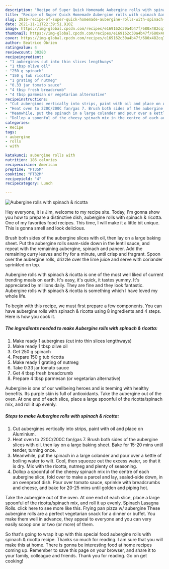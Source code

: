```yaml
---
description: "Recipe of Super Quick Homemade Aubergine rolls with spinach &amp;amp; ricotta"
title: "Recipe of Super Quick Homemade Aubergine rolls with spinach &amp;amp; ricotta"
slug: 2816-recipe-of-super-quick-homemade-aubergine-rolls-with-spinach-and-amp-ricotta
date: 2021-11-11T22:39:51.910Z
image: https://img-global.cpcdn.com/recipes/e169162c30a4b47f/680x482cq70/aubergine-rolls-with-spinach-ricotta-recipe-main-photo.jpg
thumbnail: https://img-global.cpcdn.com/recipes/e169162c30a4b47f/680x482cq70/aubergine-rolls-with-spinach-ricotta-recipe-main-photo.jpg
cover: https://img-global.cpcdn.com/recipes/e169162c30a4b47f/680x482cq70/aubergine-rolls-with-spinach-ricotta-recipe-main-photo.jpg
author: Beatrice Obrien
ratingvalue: 4
reviewcount: 30283
recipeingredient:
- "1 aubergines cut into thin slices lengthways"
- "1 tbsp olive oil"
- "250 g spinach"
- "150 g tub ricotta"
- "1 grating of nutmeg"
- "0.33 jar tomato sauce"
- "4 tbsp fresh breadcrumb"
- "4 tbsp parmesan or vegetarian alternative"
recipeinstructions:
- "Cut aubergines vertically into strips, paint with oil and place on Aluminium."
- "Heat oven to 220C/200C fan/gas 7. Brush both sides of the aubergine slices with oil, then lay on a large baking sheet. Bake for 15-20 mins until tender, turning once."
- "Meanwhile, put the spinach in a large colander and pour over a kettle of boiling water to wilt. Cool, then squeeze out the excess water, so that it is dry. Mix with the ricotta, nutmeg and plenty of seasoning."
- "Dollop a spoonful of the cheesy spinach mix in the centre of each aubergine slice, fold over to make a parcel and lay, sealed-side down, in an ovenproof dish. Pour over tomato sauce, sprinkle with breadcrumbs and cheese, and bake for 20-25 mins until golden and piping hot."
categories:
- Recipe
tags:
- aubergine
- rolls
- with

katakunci: aubergine rolls with 
nutrition: 186 calories
recipecuisine: American
preptime: "PT35M"
cooktime: "PT32M"
recipeyield: "4"
recipecategory: Lunch

---
```



![Aubergine rolls with spinach &amp; ricotta](https://img-global.cpcdn.com/recipes/e169162c30a4b47f/680x482cq70/aubergine-rolls-with-spinach-ricotta-recipe-main-photo.jpg)

Hey everyone, it is Jim, welcome to my recipe site. Today, I'm gonna show you how to prepare a distinctive dish, aubergine rolls with spinach &amp; ricotta. One of my favorites food recipes. This time, I will make it a little bit unique. This is gonna smell and look delicious.

Brush both sides of the aubergine slices with oil, then lay on a large baking sheet. Put the aubergine rolls seam-side down in the lentil sauce, and repeat with the remaining aubergine, spinach and paneer. Add the remaining curry leaves and fry for a minute, until crisp and fragrant. Spoon over the aubergine rolls, drizzle over the lime juice and serve with coriander sprinkled on top.

Aubergine rolls with spinach &amp; ricotta is one of the most well liked of current trending meals on earth. It's easy, it's quick, it tastes yummy. It's appreciated by millions daily. They are fine and they look fantastic. Aubergine rolls with spinach &amp; ricotta is something which I have loved my whole life.


To begin with this recipe, we must first prepare a few components. You can have aubergine rolls with spinach &amp; ricotta using 8 ingredients and 4 steps. Here is how you cook it.

<!--inarticleads1-->

##### The ingredients needed to make Aubergine rolls with spinach &amp; ricotta:

1. Make ready 1 aubergines (cut into thin slices lengthways)
1. Make ready 1 tbsp olive oil
1. Get 250 g spinach
1. Prepare 150 g tub ricotta
1. Make ready 1 grating of nutmeg
1. Take 0.33 jar tomato sauce
1. Get 4 tbsp fresh breadcrumb
1. Prepare 4 tbsp parmesan (or vegetarian alternative)


Aubergine is one of our wellbeing heroes and is teeming with healthy benefits. Its purple skin is full of antioxidants. Take the aubergine out of the oven. At one end of each slice, place a large spoonful of the ricotta/spinach mix, and roll it up evenly. 

<!--inarticleads2-->

##### Steps to make Aubergine rolls with spinach &amp; ricotta:

1. Cut aubergines vertically into strips, paint with oil and place on Aluminium.
1. Heat oven to 220C/200C fan/gas 7. Brush both sides of the aubergine slices with oil, then lay on a large baking sheet. Bake for 15-20 mins until tender, turning once.
1. Meanwhile, put the spinach in a large colander and pour over a kettle of boiling water to wilt. Cool, then squeeze out the excess water, so that it is dry. Mix with the ricotta, nutmeg and plenty of seasoning.
1. Dollop a spoonful of the cheesy spinach mix in the centre of each aubergine slice, fold over to make a parcel and lay, sealed-side down, in an ovenproof dish. Pour over tomato sauce, sprinkle with breadcrumbs and cheese, and bake for 20-25 mins until golden and piping hot.


Take the aubergine out of the oven. At one end of each slice, place a large spoonful of the ricotta/spinach mix, and roll it up evenly. Spinach Lasagna Rolls. click here to see more like this. Frying pan pizza w/ aubergine These aubergine rolls are a perfect vegetarian snack for a dinner or buffet. You make them well in advance, they appeal to everyone and you can very easily scoop one or two (or more) of them. 

So that's going to wrap it up with this special food aubergine rolls with spinach &amp; ricotta recipe. Thanks so much for reading. I am sure that you will make this at home. There is gonna be interesting food at home recipes coming up. Remember to save this page on your browser, and share it to your family, colleague and friends. Thank you for reading. Go on get cooking!
